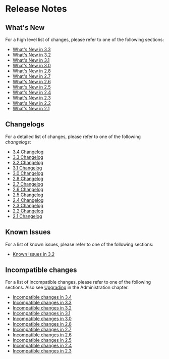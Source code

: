 Release Notes
=============

What's New
----------

For a high level list of changes, please refer to one of the following sections:

- [What's New in 3.3](NewFeatures33.md)
- [What's New in 3.2](NewFeatures32.md)
- [What's New in 3.1](NewFeatures31.md)
- [What's New in 3.0](NewFeatures30.md)
- [What's New in 2.8](NewFeatures28.md)
- [What's New in 2.7](NewFeatures27.md)
- [What's New in 2.6](NewFeatures26.md)
- [What's New in 2.5](NewFeatures25.md)
- [What's New in 2.4](NewFeatures24.md)
- [What's New in 2.3](NewFeatures23.md)
- [What's New in 2.2](NewFeatures22.md)
- [What's New in 2.1](NewFeatures21.md)


Changelogs
----------

For a detailed list of changes, please refer to one of the following _changelogs_:

- [3.4 Changelog](https://raw.githubusercontent.com/arangodb/arangodb/3.4/CHANGELOG)
- [3.3 Changelog](https://raw.githubusercontent.com/arangodb/arangodb/3.3/CHANGELOG)
- [3.2 Changelog](https://raw.githubusercontent.com/arangodb/arangodb/3.2/CHANGELOG)
- [3.1 Changelog](https://raw.githubusercontent.com/arangodb/arangodb/3.1/CHANGELOG)
- [3.0 Changelog](https://raw.githubusercontent.com/arangodb/arangodb/3.0/CHANGELOG)
- [2.8 Changelog](https://raw.githubusercontent.com/arangodb/arangodb/2.8/CHANGELOG)
- [2.7 Changelog](https://raw.githubusercontent.com/arangodb/arangodb/2.7/CHANGELOG)
- [2.6 Changelog](https://raw.githubusercontent.com/arangodb/arangodb/2.6/CHANGELOG)
- [2.5 Changelog](https://raw.githubusercontent.com/arangodb/arangodb/2.5/CHANGELOG)
- [2.4 Changelog](https://raw.githubusercontent.com/arangodb/arangodb/2.4/CHANGELOG)
- [2.3 Changelog](https://raw.githubusercontent.com/arangodb/arangodb/2.3/CHANGELOG)
- [2.2 Changelog](https://raw.githubusercontent.com/arangodb/arangodb/2.2/CHANGELOG)
- [2.1 Changelog](https://raw.githubusercontent.com/arangodb/arangodb/2.1/CHANGELOG)


Known Issues
------------

For a list of known issues, please refer to one of the following sections:

- [Known Issues in 3.2](KnownIssues32.md)


Incompatible changes
--------------------

For a list of incompatible changes, please refer to one of the following sections.
Also see [Upgrading](../Upgrading/README.md) in the 
Administration chapter.

- [Incompatible changes in 3.4](UpgradingChanges34.md)
- [Incompatible changes in 3.3](UpgradingChanges33.md)
- [Incompatible changes in 3.2](UpgradingChanges32.md)
- [Incompatible changes in 3.1](UpgradingChanges31.md)
- [Incompatible changes in 3.0](UpgradingChanges30.md)
- [Incompatible changes in 2.8](UpgradingChanges28.md)
- [Incompatible changes in 2.7](UpgradingChanges27.md)
- [Incompatible changes in 2.6](UpgradingChanges26.md)
- [Incompatible changes in 2.5](UpgradingChanges25.md)
- [Incompatible changes in 2.4](UpgradingChanges24.md)
- [Incompatible changes in 2.3](UpgradingChanges23.md)
